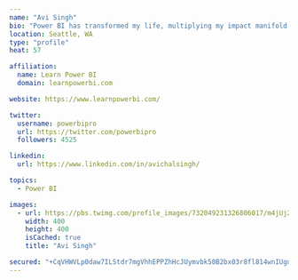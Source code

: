 ```yaml
---
name: "Avi Singh"
bio: "Power BI has transformed my life, multiplying my impact manifold. Now I am on a mission to spread the word and share the knowledge"
location: Seattle, WA
type: "profile"
heat: 57

affiliation:
  name: Learn Power BI
  domain: learnpowerbi.com

website: https://www.learnpowerbi.com/

twitter:
  username: powerbipro
  url: https://twitter.com/powerbipro
  followers: 4525

linkedin:
  url: https://www.linkedin.com/in/avichalsingh/

topics:
  - Power BI

images:
  - url: https://pbs.twimg.com/profile_images/732049231326806017/m4jUj2Lu_400x400.jpg
    width: 400
    height: 400
    isCached: true
    title: "Avi Singh"

secured: "+CqVHWVLp0daw7ILStdr7mgVhhEPPZhHcJUymvbk50B2bx03r8fl814wnIUgndfc3rb4k+90YIyFjWfGPUcGCnHJzliHblDpA5QO8EeWxOQRbW10polZIjkVKxm7neWkwu5pk+FBBEDFG8Qmmtqgt4fsWy724gXlTn1kAu6LX0Bx+z3MhVbqeDCQLZW50T7HmIvxbodrTkGGKk1ADQsFsdl4EwT0iouaGboaBBCkybX1NCDTTfqZjB0tG0LJIUfRKN8dQ7YZKp0+q8j3c65z3quQjoc3Xr+GHseapIh6D2xb0jl+aaXHoXM/jqSPWsUVzELdAscoaO//CNmQEjAlfJPzHKZJEDS0uk5o6W5Wm1wnZ4tjG04BFVAOQMyno1TzLEqRmCQhxyh5vnThZnzl/rssQFXLCX6UcWyceCFJtkE=;Zhy4ZYAM5IsfXBrgXI13BQ=="
---
```


